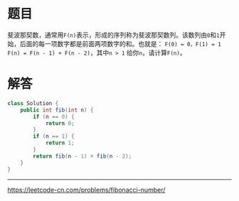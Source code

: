 
# 题目
斐波那契数，通常用`F(n)`表示，形成的序列称为斐波那契数列。该数列由`0`和`1`开始，后面的每一项数字都是前面两项数字的和。也就是： 
`F(0) = 0，F(1) = 1`
`F(n) = F(n - 1) + F(n - 2)`，其中`n > 1`
给你`n`，请计算`F(n)`。

# 解答
```java 
class Solution {
    public int fib(int n) {
        if (n == 0) {
            return 0;
        }
        if (n == 1) {
            return 1;
        }
        return fib(n - 1) + fib(n - 2);
    }
}
```
---
https://leetcode-cn.com/problems/fibonacci-number/